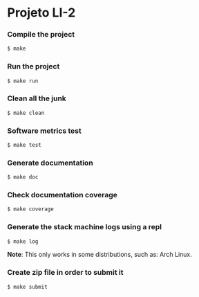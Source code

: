 # Projeto LI-2

### Compile the project
```sh
$ make
```

### Run the project
```sh
$ make run
```

### Clean all the junk
```sh
$ make clean
```

### Software metrics test
```sh
$ make test
```

### Generate documentation
```sh
$ make doc
```

### Check documentation coverage
```sh
$ make coverage
```

### Generate the stack machine logs using a repl
```sh
$ make log
```
**Note**: This only works in some distributions, such as: Arch Linux.

### Create zip file in order to submit it
```sh
$ make submit
```
